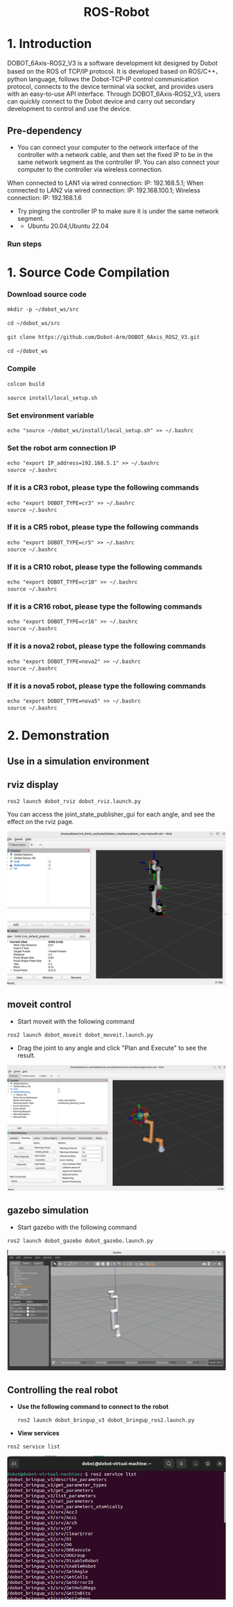 # <center>ROS-Robot</center>
# 1. Introduction

DOBOT_6Axis-ROS2_V3 is a software development kit designed by Dobot based on the ROS of TCP/IP protocol. It is developed based on ROS/C++、python language, follows the Dobot-TCP-IP control communication protocol, connects to the device terminal via socket, and provides users with an easy-to-use API interface. Through DOBOT_6Axis-ROS2_V3, users can quickly connect to the Dobot device and carry out secondary development to control and use the device.



## Pre-dependency

* You can connect your computer to the network interface of the controller with a network cable, and then set the fixed IP to be in the same network segment as the controller IP. You can also connect your computer to the controller via wireless connection.

When connected to LAN1 via wired connection: IP: 192.168.5.1; When connected to LAN2 via wired connection: IP: 192.168.100.1; Wireless connection: IP: 192.168.1.6

* Try pinging the controller IP to make sure it is under the same network segment.
* * Ubuntu 20.04;Ubuntu 22.04

### Run steps

# 1. Source Code Compilation

### Download source code

```
mkdir -p ~/dobot_ws/src

cd ~/dobot_ws/src

git clone https://github.com/Dobot-Arm/DOBOT_6Axis_ROS2_V3.git

cd ~/dobot_ws
```

### Compile

```
colcon build

source install/local_setup.sh
```
### Set environment variable

```
echo "source ~/dobot_ws/install/local_setup.sh" >> ~/.bashrc
```

### Set the robot arm connection IP
```
echo "export IP_address=192.168.5.1" >> ~/.bashrc
source ~/.bashrc
```
### If it is a CR3 robot, please type the following commands

```
echo "export DOBOT_TYPE=cr3" >> ~/.bashrc
source ~/.bashrc
```

### If it is a CR5 robot, please type the following commands

```
echo "export DOBOT_TYPE=cr5" >> ~/.bashrc
source ~/.bashrc
```

### If it is a CR10 robot, please type the following commands

```
echo "export DOBOT_TYPE=cr10" >> ~/.bashrc
source ~/.bashrc
```

### If it is a CR16 robot, please type the following commands

```
echo "export DOBOT_TYPE=cr16" >> ~/.bashrc
source ~/.bashrc
```
### If it is a nova2 robot, please type the following commands

```
echo "export DOBOT_TYPE=nova2" >> ~/.bashrc
source ~/.bashrc
```
### If it is a nova5 robot, please type the following commands

```
echo "export DOBOT_TYPE=nova5" >> ~/.bashrc
source ~/.bashrc
```
# 2. Demonstration

## Use in a simulation environment

## rviz display

```
ros2 launch dobot_rviz dobot_rviz.launch.py
```

You can access the joint_state_publisher_gui for each angle, and see the effect on the rviz page.

![rviz](/image/rviz.jpg)

## moveit control

* Start moveit with the following command

```
ros2 launch dobot_moveit dobot_moveit.launch.py
```

* Drag the joint to any angle and click "Plan and Execute" to see the result.

![moveit](/image/moveit.jpg)

## gazebo simulation

* Start gazebo with the following command

```
ros2 launch dobot_gazebo dobot_gazebo.launch.py 
```
![gazebo](/image/gazebo.jpg)

##  Controlling the real robot

* **Use the following command to connect to the robot**

  ```
  ros2 launch dobot_bringup_v3 dobot_bringup_ros2.launch.py
  ```

* **View services**
```
ros2 service list
```
![service](/image/service.jpg)
